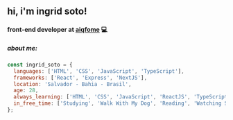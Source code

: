 ## hi, i'm ingrid soto!
#### front-end developer at [aiqfome](https://github.com/aiqfome) 💻

##### about me:

```javascript
const ingrid_soto = {
  languages: ['HTML', 'CSS', 'JavaScript', 'TypeScript'],
  frameworks: ['React', 'Express', 'NextJS'],
  location: 'Salvador - Bahia - Brasil',
  age: 28,
  always_learning: ['HTML', 'CSS', 'JavaScript', 'ReactJS', 'TypeScript', 'NodeJS'],
  in_free_time: ['Studying', 'Walk With My Dog', 'Reading', 'Watching Series', 'Playing Guitar']
};
```
